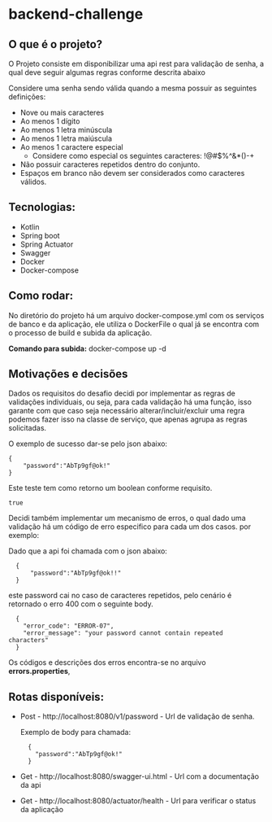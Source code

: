 # backend-challenge

## O que é o projeto?
O Projeto consiste em disponibilizar uma api rest para validação de senha, a qual deve seguir algumas regras conforme descrita abaixo

Considere uma senha sendo válida quando a mesma possuir as seguintes definições:

- Nove ou mais caracteres
- Ao menos 1 dígito
- Ao menos 1 letra minúscula
- Ao menos 1 letra maiúscula
- Ao menos 1 caractere especial
    - Considere como especial os seguintes caracteres: !@#$%^&*()-+
- Não possuir caracteres repetidos dentro do conjunto.
- Espaços em branco não devem ser considerados como caracteres válidos.

## Tecnologias:
- Kotlin
- Spring boot
- Spring Actuator
- Swagger
- Docker
- Docker-compose

## Como rodar:
No diretório do projeto há um arquivo docker-compose.yml com os serviços de banco e da aplicação, ele utiliza o DockerFile o qual já se encontra com o processo de build e subida da aplicação.

**Comando para subida:** docker-compose up -d

## Motivações e decisões

Dados os requisitos do desafio decidi por implementar as regras de validações individuais, ou seja, para cada validação há uma função, isso garante com que caso seja necessário alterar/incluir/excluir uma regra podemos fazer isso na classe de serviço, que apenas agrupa as regras solicitadas.

O exemplo de sucesso dar-se pelo json abaixo:

~~~
{
    "password":"AbTp9gf@ok!"
}
~~~

Este teste tem como retorno um boolean conforme requisito. 

~~~
true
~~~

Decidi também implementar um mecanismo de erros, o qual dado uma validação há um código de erro especifico para cada um dos casos. por exemplo:

Dado que a api foi chamada com o json abaixo:

~~~ 
  {
      "password":"AbTp9gf@ok!!"
  }
~~~

este password cai no caso de caracteres repetidos, pelo cenário é retornado o erro 400 com o seguinte body.
~~~
  {
    "error_code": "ERROR-07",
    "error_message": "your password cannot contain repeated characters"
  }
~~~
Os códigos e descrições dos erros encontra-se no arquivo **errors.properties**,  


## Rotas disponíveis:
- Post - http://localhost:8080/v1/password - Url de validação de senha. 

    Exemplo de body para chamada:
  ~~~
    {
      "password":"AbTp9gf@ok!"
    }
  ~~~
- Get - http://localhost:8080/swagger-ui.html - Url com a documentação da api
- Get - http://localhost:8080/actuator/health - Url para verificar o status da aplicação